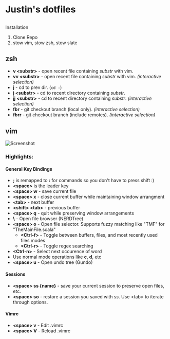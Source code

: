 # Justin's dotfiles

##
Installation

1. Clone Repo
2. stow vim, stow zsh, stow slate

## zsh

* **v \<substr\>** - open recent file containing _substr_ with vim.
* **vv \<substr\>** - open recent file containing _substr_ with vim. _(interactive selection)_
* **j** - cd to prev dir. (`cd -`)
* **j \<substr\>** - cd to recent directory containing _substr_.
* **jj \<substr\>** - cd to recent directory containing _substr_. _(interactive selection)_
* **fbr** - git checkout branch (local only). _(interactive selection)_
* **fbrr** - git checkout branch (include remotes). _(interactive selection)_


## vim

![Screenshot](http://i.imgur.com/bY1Mw1S.png)

### Highlights:

#### General Key Bindings
* **;** is remapped to **:** for commands so you don't have to press shift :)
* **\<space\>** is the leader key
* **\<space\> w** - save current file
* **\<space\> x** - close current buffer while maintaining window arrangment
* **\<tab\>** - next buffer
* **\<shift\> \<tab\>** - previous buffer
* **\<space\> q** - quit while preserving window arrangements
* **\\** - Open file browser (NERDTree)
* **\<space\> o** - Open file selector. Supports fuzzy matching like "TMF" for "TheMainFile.scala"
  * **\<Ctrl-f\>** - Toggle between buffers, files, and most recently used files modes
  * **\<Ctrl-r\>** - Toggle regex searching
*  **\<Ctrl-n\>** - Select next occurence of word
  * Use normal mode operations like **c**, **d**, etc
* **\<space\> u** - Open undo tree (Gundo)

#### Sessions
* **\<space\> ss {name}** - save your current session to preserve open files, etc.
* **\<space\> so** - restore a session you saved with _ss_. Use \<tab\> to iterate through options.

#### Vimrc
* **\<space\> v** - Edit .vimrc
* **\<space\> V** - Reload .vimrc
